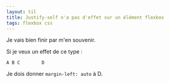 ```yaml
---
layout: til
title: Justify-self n'a pas d'effet sur un élément flexbox
tags: flexbox css
---
```


Je vais bien finir par m'en souvenir.

Si je veux un effet de ce type : 

```
A B C        D
```

Je dois donner `margin-left: auto` à D.


